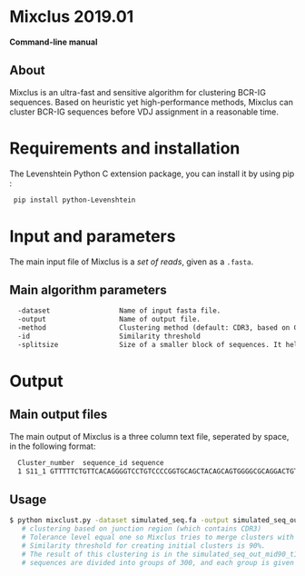 # Mixclus 2019.01

**Command-line manual**

## About
Mixclus is an ultra-fast and sensitive algorithm for clustering BCR-IG sequences. Based on heuristic yet high-performance methods, Mixclus can cluster BCR-IG sequences before VDJ assignment in a reasonable time.

# Requirements and installation
The Levenshtein Python C extension package, you can install it by using pip :

``` bash
 pip install python-Levenshtein
```


# Input and parameters

The main input file of Mixclus is a *set of reads*, given as a `.fasta`.


## Main algorithm parameters
``` diff
  -dataset                 Name of input fasta file.
  -output                  Name of output file.
  -method                  Clustering method (default: CDR3, based on CDR3 sequence).
  -id                      Similarity threshold
  -splitsize               Size of a smaller block of sequences. It helps to speed up the clustering by addressing a chunk of sequence to each available core (default: 300)
```


# Output

## Main output files

The main output of Mixclus is a three column text file, seperated by space, in the following format:
``` diff
  Cluster_number  sequence_id sequence 
  1 S11_1 GTTTTTCTGTTCACAGGGGTCCTGTCCCCGGTGCAGCTACAGCAGTGGGGCGCAGGACTGTTGAAGCCTTCGGAGACCCTGTCCCTCACCTTCGCTGTCTATGGTGGGTCCTTCAGTGGTTACTACTGGAGCTGGTTCCGCCAGCCCCCAGGGAAGGGGCTGGAGTGGATTGGGGAAATCAATCATAGTGGAAGCACCAACTACAACCCGTCCCTCAAGAGTCGAGTCACCATATCAGTAGACACGTCCAAGACC
```

## Usage

``` bash
$ python mixclust.py -dataset simulated_seq.fa -output simulated_seq_out_mid90_t1  -method CDR3 -id 90.0 -splitsize 300
   # clustering based on junction region (which contains CDR3)
   # Tolerance level equal one so Mixclus tries to merge clusters with length L- 1, L, L+1.
   # Similarity threshold for creating initial clusters is 90%.
   # The result of this clustering is in the simulated_seq_out_mid90_t1_id_90.txt file ('clusters')
   # sequences are divided into groups of 300, and each group is given to one core.
   ```
